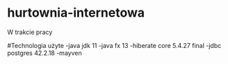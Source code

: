 # hurtownia-internetowa
W trakcie pracy

#Technologia użyte
-java jdk 11
-java fx 13
-hiberate core 5.4.27 final
-jdbc postgres 42.2.18
-mayven
